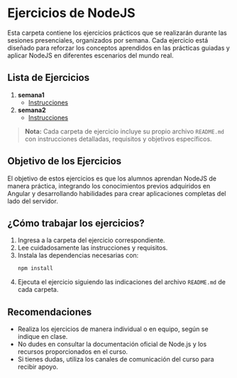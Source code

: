 # Ejercicios de NodeJS

Esta carpeta contiene los ejercicios prácticos que se realizarán durante las sesiones presenciales, organizados por semana. Cada ejercicio está diseñado para reforzar los conceptos aprendidos en las prácticas guiadas y aplicar NodeJS en diferentes escenarios del mundo real.

## Lista de Ejercicios

1. **semana1**
   - [Instrucciones](01/README.md)
2. **semana2**
   - [Instrucciones](02/README.md)

> **Nota:** Cada carpeta de ejercicio incluye su propio archivo `README.md` con instrucciones detalladas, requisitos y objetivos específicos.

## Objetivo de los Ejercicios

El objetivo de estos ejercicios es que los alumnos aprendan NodeJS de manera práctica, integrando los conocimientos previos adquiridos en Angular y desarrollando habilidades para crear aplicaciones completas del lado del servidor.

## ¿Cómo trabajar los ejercicios?

1. Ingresa a la carpeta del ejercicio correspondiente.
2. Lee cuidadosamente las instrucciones y requisitos.
3. Instala las dependencias necesarias con:
   ```sh
   npm install
   ```
4. Ejecuta el ejercicio siguiendo las indicaciones del archivo `README.md` de cada carpeta.

## Recomendaciones

- Realiza los ejercicios de manera individual o en equipo, según se indique en clase.
- No dudes en consultar la documentación oficial de Node.js y los recursos proporcionados en el curso.
- Si tienes dudas, utiliza los canales de comunicación del curso para recibir apoyo.
